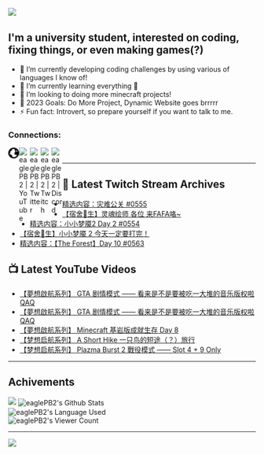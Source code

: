 <!--### Hello people, I'm EaglePB2 - The one who building something for fun 👋
Thank you for standby for this profile.   
The purpose of this profile is coming soon.   
You may come back later, as you wish if this readme.md is updated.   -->

<a href="https://github.com/lightda104530"><img src="https://readme-typing-svg.herokuapp.com/?duration=7000&width=600&lines=Hello+people,+I%27m+EaglePB2.;The+one+who+builds+something+for+fun+%F0%9F%91%8B;Thank+you+for+standby+for+this+profile.;The+purpose+of+this+profile+is+coming+soon.;You+may+come+back+later.;As+you+wish+if+this+readme.md+is+updated.;"></a>


## I'm a university student, interested on coding, fixing things, or even making games(?)
- 🔭 I’m currently developing coding challenges by using various of languages I know of!
- 🌱 I’m currently learning everything 🤣
- 💬 I’m looking to doing more minecraft projects!
- 🥅 2023 Goals: Do More Project, Dynamic Website goes brrrrr
- ⚡ Fun fact: Introvert, so prepare yourself if you want to talk to me.

### Connections:

[<img align="left" alt="ForestWork" width="22px" src="https://raw.githubusercontent.com/iconic/open-iconic/master/svg/globe.svg" />][website]
[<img align="left" alt="eaglePB2 | YouTube" width="22px" src="https://cdn.jsdelivr.net/npm/simple-icons@v3/icons/youtube.svg" />][youtube]
[<img align="left" alt="eaglePB2 | Twitter" width="22px" src="https://cdn.jsdelivr.net/npm/simple-icons@v3/icons/twitter.svg" />][twitter]
[<img align="left" alt="eaglePB2 | Twitch" width="22px" src="https://cdn.jsdelivr.net/npm/simple-icons@v3/icons/twitch.svg" />][twitch]
[<img align="left" alt="eaglePB2 | Discord" width="22px" src="https://cdn.jsdelivr.net/npm/simple-icons@v3/icons/discord.svg" />][discord]

<br />

---

## 👾 Latest Twitch Stream Archives
<!-- TWITCH:START -->
- [精选内容：灾难公关 #0555](https://www.twitch.tv/videos/1735130099)
- [【宿舍🦅生】灵魂绘师 各位 来FAFA咯~](https://www.twitch.tv/videos/1734961960)
- [精选内容：小小梦魇2 Day 2 #0554](https://www.twitch.tv/videos/1734042753)
- [【宿舍🦅生】小小梦魇 2 今天一定要打完！](https://www.twitch.tv/videos/1733928054)
- [精选内容：【The Forest】Day 10 #0563](https://www.twitch.tv/videos/1733593981)
<!-- TWITCH:END -->



## 📺 Latest YouTube Videos
<!-- YOUTUBE:START -->
- [【夢想啟航系列】 GTA 剧情模式 —— 看来是不是要被吃一大堆的音乐版权啦QAQ](https://www.youtube.com/watch?v=87fROQ08FaE)
- [【夢想啟航系列】 GTA 剧情模式 —— 看来是不是要被吃一大堆的音乐版权啦QAQ](https://www.youtube.com/watch?v=bMXJg_eYS04)
- [【夢想啟航系列】 Minecraft 基岩版成就生存 Day 8](https://www.youtube.com/watch?v=zyrhvCMmQIM)
- [【梦想启航系列】 A Short Hike 一只鸟的短途（？）旅行](https://www.youtube.com/watch?v=2EpRjGRPENw)
- [【梦想启航系列】  Plazma Burst 2 戰役模式 —— Slot 4 + 9 Only](https://www.youtube.com/watch?v=H7eFu8YnOgQ)
<!-- YOUTUBE:END -->

---

## Achivements
[![](https://github-profile-trophy.vercel.app/?username=eaglepb2&theme=monokai&no-bg=true&&title=Repositories,Issues,Commit,MultiLanguage)](https://github.com/anuraghazra/github-readme-stats)
<img align="center" alt="eaglePB2's Github Stats" src="https://github-readme-stats.vercel.app/api?username=eaglePB2&show_icons=true&hide_border=true&theme=merko" />
<br>
<img align="center" alt="eaglePB2's Language Used" src="https://github-readme-stats.vercel.app/api/top-langs/?username=eaglePB2&show_icons=true&hide_border=true&theme=merko&layout=compact&langs_count=8" />
<br>
<img align="left" alt="eaglePB2's Viewer Count" src="https://visitcount.itsvg.in/api?id=eaglepb2&label=Profile%20Views&color=3&icon=5&pretty=true" />
<br>

[website]: https://teamforestwork.nde.tw/
[twitter]: https://teamforestwork.nde.tw/Twitter
[youtube]: https://teamforestwork.nde.tw/Youtube
[twitch]: https://www.twitch.tv/eaglepb2
[discord]: https://discord.gg/qKrub9b

---

<!-- RANDOMQUOTE:START -->
![](https://quotes-github-readme.vercel.app/api?type=horizontal&theme=merko)
<!-- RANDOMQUOTE:END -->


<!--
       _____   _   _   _____       _____   _   _   ____   
      |_   _| | | | | |  ___|     |  ___| | \ | | |  _  \  
        | |   | |_| | | |___      | |___  |  \| | | | | | 
        | |   |  _  | |  ___|     |  ___| |     | | | | | 
        | |   | | | | | |___      | |___  | |\  | | |_| | 
        |_|   |_| |_| |_____|     |_____| |_| \_| |____ / 
      
-->
